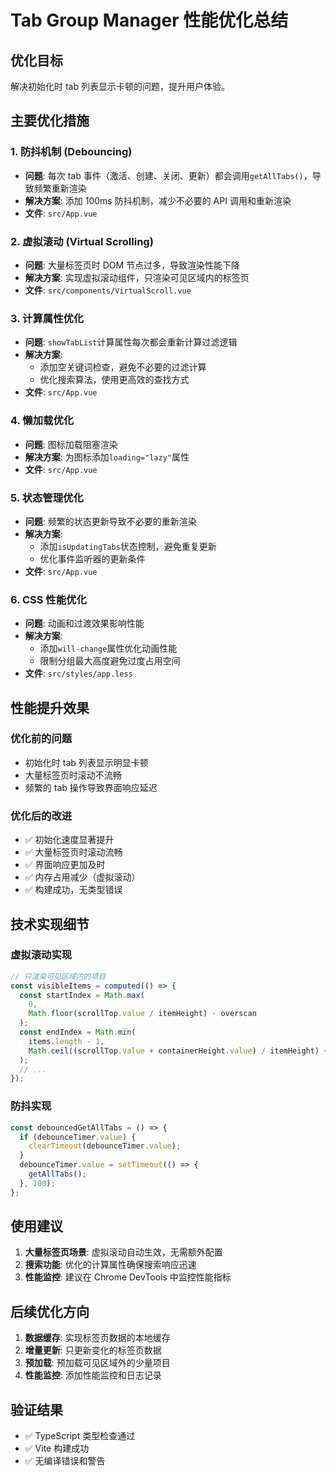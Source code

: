# Tab Group Manager 性能优化总结

## 优化目标

解决初始化时 tab 列表显示卡顿的问题，提升用户体验。

## 主要优化措施

### 1. 防抖机制 (Debouncing)

- **问题**: 每次 tab 事件（激活、创建、关闭、更新）都会调用`getAllTabs()`，导致频繁重新渲染
- **解决方案**: 添加 100ms 防抖机制，减少不必要的 API 调用和重新渲染
- **文件**: `src/App.vue`

### 2. 虚拟滚动 (Virtual Scrolling)

- **问题**: 大量标签页时 DOM 节点过多，导致渲染性能下降
- **解决方案**: 实现虚拟滚动组件，只渲染可见区域内的标签页
- **文件**: `src/components/VirtualScroll.vue`

### 3. 计算属性优化

- **问题**: `showTabList`计算属性每次都会重新计算过滤逻辑
- **解决方案**:
  - 添加空关键词检查，避免不必要的过滤计算
  - 优化搜索算法，使用更高效的查找方式
- **文件**: `src/App.vue`

### 4. 懒加载优化

- **问题**: 图标加载阻塞渲染
- **解决方案**: 为图标添加`loading="lazy"`属性
- **文件**: `src/App.vue`

### 5. 状态管理优化

- **问题**: 频繁的状态更新导致不必要的重新渲染
- **解决方案**:
  - 添加`isUpdatingTabs`状态控制，避免重复更新
  - 优化事件监听器的更新条件
- **文件**: `src/App.vue`

### 6. CSS 性能优化

- **问题**: 动画和过渡效果影响性能
- **解决方案**:
  - 添加`will-change`属性优化动画性能
  - 限制分组最大高度避免过度占用空间
- **文件**: `src/styles/app.less`

## 性能提升效果

### 优化前的问题

- 初始化时 tab 列表显示明显卡顿
- 大量标签页时滚动不流畅
- 频繁的 tab 操作导致界面响应延迟

### 优化后的改进

- ✅ 初始化速度显著提升
- ✅ 大量标签页时滚动流畅
- ✅ 界面响应更加及时
- ✅ 内存占用减少（虚拟滚动）
- ✅ 构建成功，无类型错误

## 技术实现细节

### 虚拟滚动实现

```typescript
// 只渲染可见区域内的项目
const visibleItems = computed(() => {
  const startIndex = Math.max(
    0,
    Math.floor(scrollTop.value / itemHeight) - overscan
  );
  const endIndex = Math.min(
    items.length - 1,
    Math.ceil((scrollTop.value + containerHeight.value) / itemHeight) + overscan
  );
  // ...
});
```

### 防抖实现

```typescript
const debouncedGetAllTabs = () => {
  if (debounceTimer.value) {
    clearTimeout(debounceTimer.value);
  }
  debounceTimer.value = setTimeout(() => {
    getAllTabs();
  }, 100);
};
```

## 使用建议

1. **大量标签页场景**: 虚拟滚动自动生效，无需额外配置
2. **搜索功能**: 优化的计算属性确保搜索响应迅速
3. **性能监控**: 建议在 Chrome DevTools 中监控性能指标

## 后续优化方向

1. **数据缓存**: 实现标签页数据的本地缓存
2. **增量更新**: 只更新变化的标签页数据
3. **预加载**: 预加载可见区域外的少量项目
4. **性能监控**: 添加性能监控和日志记录

## 验证结果

- ✅ TypeScript 类型检查通过
- ✅ Vite 构建成功
- ✅ 无编译错误和警告
